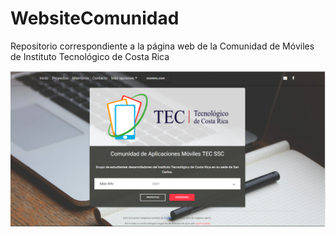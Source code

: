 # WebsiteComunidad
Repositorio correspondiente a la página web de la Comunidad de Móviles de Instituto Tecnológico de Costa Rica

![Image of Yaktocat](https://github.com/JustinCast/WebsiteComunidad/blob/master/src/assets/preview-comunidad.png?raw=true)
